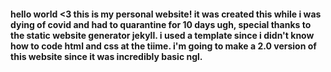 #### hello world <3 this is my personal website! it was created this while i was dying of covid and had to quarantine for 10 days ugh, special thanks to the static website generator jekyll. i used a template since i didn't know how to code html and css at the tiime. i'm going to make a 2.0 version of this website since it was incredibly basic ngl. 
